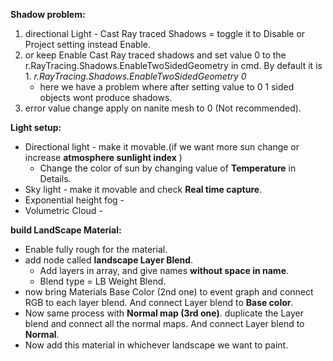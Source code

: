 **Shadow problem:**

1. directional Light - Cast Ray traced Shadows = toggle it to Disable or Project setting instead Enable.
2. or keep Enable Cast Ray traced shadows and set value 0 to the r.RayTracing.Shadows.EnableTwoSidedGeometry in cmd. By default it is 1.
   *r.RayTracing.Shadows.EnableTwoSidedGeometry 0*
   - here we have a problem where after setting value to 0 1 sided objects wont produce shadows.
3. error value change apply on nanite mesh to 0 (Not recommended).


**Light setup:**

- Directional light - make it movable.(if we want more sun change or increase **atmosphere sunlight index** )
   - Change the color of sun by changing value of **Temperature** in Details.
- Sky light - make it movable and check **Real time capture**.
- Exponential height fog - 
- Volumetric Cloud - 


**build LandScape Material:**
- Enable fully rough for the material.
- add node called **landscape Layer Blend**.
   - Add layers in array, and give names **without space in name**.
   - Blend type = LB Weight Blend.
- now bring Materials Base Color (2nd one) to event graph and connect RGB to each layer blend. And connect Layer blend to **Base color**.
- Now same process with **Normal map (3rd one)**. duplicate the Layer blend and connect all the normal maps. And connect Layer blend to **Normal**.
- Now add this material in whichever landscape we want to paint.

